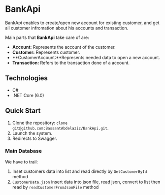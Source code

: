 # BankApi #

BankApi enables to create/open new account for existing customer, and get all customer infromation about his accounts and transaction.

Main parts that **BankApi** take care of are:

- **Account:** Represents the account of the customer.
- **Customer:** Represents customer.
- **CustomerAccount:**Represents needed data to open a new account.
- **Transaction:** Refers to the transaction done of a account.

## Technologies ##

- C#
- .NET Core (6.0)

## Quick Start ##

1. Clone the repository: `clone git@github.com:BassantAbdelaziz/BankApi.git`.
1. Launch the system.
1. Redirects to Swagger.

### Main Database ###
We have to trail:
1. Inset customers data into list and read directly by `GetCustomerById` method
1. `CustomerData.json` insert data into json file, read json, convert to list then read by `readCustomerFromJsonFile` method

